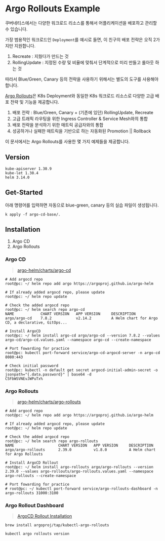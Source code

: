 
# Argo Rollouts Example

쿠버네티스에서는 다양한 워크로드 리소스를 통해서 어플리케이션을 배포하고 관리할 수 있습니다.

가장 범용적인 워크로드인 `Deployment`를 예시로 들면, 이 친구의 배포 전략은 오직 2가지만 지원합니다.

1. Recreate : 지웠다가 만드는 것
2. RollingUpdate : 지정된 수량 및 비율에 맞춰서 단계적으로 미리 만들고 롤아웃 하는 것

따라서 Blue/Green, Canary 등의 전략을 사용하기 위해서는 별도의 도구를 사용해야 합니다.

[Argo Rollouts](https://argoproj.github.io/argo-rollouts/concepts/)은 K8s Deployment와 동일한 K8s 워크로드 리소스로 다양한 고급 배포 전략 및 기능을 제공합니다.

1. 배포 전략 : Blue/Green, Canary + (기존에 있던) RollingUpdate, Recreate
2. 고급 트래픽 라우팅을 위한 Ingress Controller & Service Mesh와의 통합
3. 배포 전략을 분석하기 위한 매트릭 공급자와의 통합
4. 성공하거나 실패한 매트릭을 기반으로 하는 자동화된 Promotion || Rollback

이 문서에서는 Argo Rollouts를 사용한 몇 가지 예제들을 제공합니다.

## Version

```shell
kube-apiserver 1.30.9
kube-let 1.30.4
helm 3.14.0
```

## Get-Started

아래 명령어를 입력하면 자동으로 blue-green, canary 등의 실습 파일이 생성됩니다.

```shell
k apply -f argo-cd-base/.
```

## Installation

1. Argo CD
2. Argo Rollouts

### Argo CD

> [argo-helm/charts/argo-cd](https://github.com/argoproj/argo-helm/tree/main/charts/argo-cd)

```shell
# Add argocd repo
root@pc: ~/ helm repo add argo https://argoproj.github.io/argo-helm

# If already added argocd repo, please update
root@pc: ~/ helm repo update

# Check the added argocd repo
root@pc: ~/ helm search repo argo-cd
NAME            CHART VERSION   APP VERSION     DESCRIPTION                                       
argo/argo-cd    7.8.2           v2.14.2         A Helm chart for Argo CD, a declarative, GitOps...

# Install ArgoCD
root@pc: ~/ helm install argo-cd argo/argo-cd --version 7.8.2 --values argo-cd/argo-cd.values.yaml --namespace argo-cd --create-namespace

# Port fowarding for practice
root@pc: kubectl port-forward service/argo-cd-argocd-server -n argo-cd 8080:443

# Check initial password
root@pc: kubectl -n default get secret argocd-initial-admin-secret -o jsonpath="{.data.password}" | base64 -d
C5FbWSVNEvJWPuTx%
```

### Argo Rollouts

> [argo-helm/charts/argo-rollouts](https://github.com/argoproj/argo-helm/tree/main/charts/argo-rollouts)

```shell
# Add argocd repo
root@pc: ~/ helm repo add argo https://argoproj.github.io/argo-helm

# If already added argocd repo, please update
root@pc: ~/ helm repo update

# Check the added argocd repo
root@pc: ~/ helm search repo argo-rollouts
NAME                    CHART VERSION   APP VERSION     DESCRIPTION                   
argo/argo-rollouts      2.39.0          v1.8.0          A Helm chart for Argo Rollouts

# Install ArgoCD Rollout
root@pc: ~/ helm install argo-rollouts argo/argo-rollouts --version 2.39.0 --values argo-rollouts/argo-rollouts.values.yaml --namespace argo-rollouts --create-namespace

# Port fowarding for practice
# root@pc: ~/ kubectl port-forward service/argo-rollouts-dashboard -n argo-rollouts 31000:3100
```

### Argo Rollout Dashboard

> [ArgoCD Rollout Installation](https://argo-rollouts.readthedocs.io/en/stable/installation/)

```shell
brew install argoproj/tap/kubectl-argo-rollouts

kubectl argo rollouts version
```